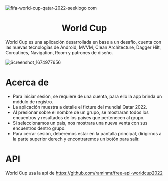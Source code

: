 ![fifa-world-cup-qatar-2022-seeklogo com](https://user-images.githubusercontent.com/49561761/215312025-1b89ffc6-12e5-4456-a9e5-1ec81f25e16c.svg)
<h1 align="center">
World Cup
</h1>

World Cup es una aplicación desarrollada en base a un desafío, cuenta con las nuevas tecnologías de Android, MVVM, Clean Architecture, Dagger Hilt, Coroutines, Navigation, Room y patrones de diseño.

![Screenshot_1674977656](https://user-images.githubusercontent.com/49561761/215312113-21e4d246-4c20-4824-8ea8-27d4c616e97a.png)

# Acerca de

<ul>
  <li>Para iniciar sesión, se requiere de una cuenta, para ello la app brinda un módulo de registro.</li>
  <li>La aplicación muestra a detalle el fixture del mundial Qatar 2022.</li>
  <li>Al presionar sobre el nombre de un grupo, se mostraran todos los encuentros y resultados de los paises que pertenecen al grupo.</li>
  <li>Si seleccionamos un pais, nos mostrara una nueva venta con sus encuentros dentro grupo.</li>
  <li>Para cerrar sesión, deberemos estar en la pantalla principal, dirigirnos a la parte superior derech y encontraremos un botón para salir.</li>
</ul>

# API

World Cup usa la api de https://github.com/raminmr/free-api-worldcup2022

